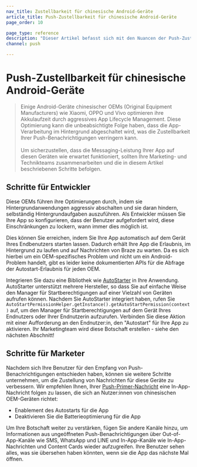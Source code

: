```yaml
---
nav_title: Zustellbarkeit für chinesische Android-Geräte
article_title: Push-Zustellbarkeit für chinesische Android-Geräte
page_order: 10

page_type: reference
description: "Dieser Artikel befasst sich mit den Nuancen der Push-Zustellbarkeit, die Sie beachten sollten, wenn Sie Nutzer auf Android-Geräten chinesischer OEMs ansprechen."
channel: push

---
```


# Push-Zustellbarkeit für chinesische Android-Geräte

> Einige Android-Geräte chinesischer OEMs (Original Equipment Manufacturers) wie Xiaomi, OPPO und Vivo optimieren ihre Akkulaufzeit durch aggressives App Lifecycle Management. Diese Optimierung kann die unbeabsichtigte Folge haben, dass die App-Verarbeitung im Hintergrund abgeschaltet wird, was die Zustellbarkeit Ihrer Push-Benachrichtigungen verringern kann.<br><br>Um sicherzustellen, dass die Messaging-Leistung Ihrer App auf diesen Geräten wie erwartet funktioniert, sollten Ihre Marketing- und Technikteams zusammenarbeiten und die in diesem Artikel beschriebenen Schritte befolgen.

## Schritte für Entwickler
Diese OEMs führen ihre Optimierungen durch, indem sie Hintergrundanwendungen aggressiv abschalten und sie daran hindern, selbständig Hintergrundaufgaben auszuführen. Als Entwickler müssen Sie Ihre App so konfigurieren, dass der Benutzer aufgefordert wird, diese Einschränkungen zu lockern, wann immer dies möglich ist.

Dies können Sie erreichen, indem Sie Ihre App automatisch auf dem Gerät Ihres Endbenutzers starten lassen. Dadurch erhält Ihre App die Erlaubnis, im Hintergrund zu laufen und auf Nachrichten von Braze zu warten. Da es sich hierbei um ein OEM-spezifisches Problem und nicht um ein Android-Problem handelt, gibt es leider keine dokumentierten APIs für die Abfrage der Autostart-Erlaubnis für jeden OEM.

Integrieren Sie dazu eine Bibliothek wie [AutoStarter](https://github.com/judemanutd/AutoStarter) in Ihre Anwendung. AutoStarter unterstützt mehrere Hersteller, so dass Sie auf einfache Weise den Manager für Startberechtigungen auf einer Vielzahl von Geräten aufrufen können. Nachdem Sie AutoStarter integriert haben, rufen Sie `AutoStartPermissionHelper.getInstance().getAutoStartPermission(context)` auf, um den Manager für Startberechtigungen auf dem Gerät Ihres Endnutzers oder Ihrer Endnutzerin aufzurufen. Verbinden Sie diese Aktion mit einer Aufforderung an den Endnutzer:in, den "Autostart" für Ihre App zu aktivieren. Ihr Marketingteam wird diese Botschaft erstellen - siehe den nächsten Abschnitt!

## Schritte für Marketer
Nachdem sich Ihre Benutzer für den Empfang von Push-Benachrichtigungen entschieden haben, können sie weitere Schritte unternehmen, um die Zustellung von Nachrichten für diese Geräte zu verbessern. Wir empfehlen Ihnen, Ihrer [Push-Primer-Nachricht]({{site.baseurl}}/user_guide/message_building_by_channel/push/push_primer_messages/) eine In-App-Nachricht folgen zu lassen, die sich an Nutzer:innen von chinesischen OEM-Geräten richtet:

- Enablement des Autostarts für die App
- Deaktivieren Sie die Batterieoptimierung für die App

Um Ihre Botschaft weiter zu verstärken, fügen Sie andere Kanäle hinzu, um Informationen aus ungeöffneten Push-Benachrichtigungen über Out-of-App-Kanäle wie SMS, WhatsApp und LINE und In-App-Kanäle wie In-App-Nachrichten und Content Cards wieder aufzugreifen. Ihre Benutzer sehen alles, was sie übersehen haben könnten, wenn sie die App das nächste Mal öffnen.
